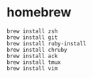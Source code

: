 homebrew
========

```
brew install zsh
brew install git
brew install ruby-install
brew install chruby
brew install ack
brew install tmux
brew install vim
```
